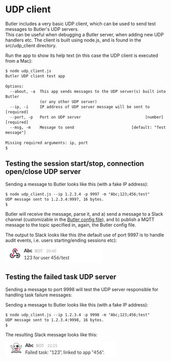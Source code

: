 # UDP client

Butler includes a very basic UDP client, which can be used to send test messages to Butler's UDP servers.  
This can be useful when debugging a Butler server, when adding new UDP handlers etc. 
The client is built using node.js, and is found in the src/udp_client directory.

Run the app to show its help text (in this case the UDP client is executed from a Mac):

    $ node udp_client.js
    Butler UDP client test app

    Options:
      --about, -a  This app sends messages to the UDP server(s) built into Butler
                   (or any other UDP server)
      --ip, -i     IP address of UDP server message will be sent to       [required]
      --port, -p   Port on UDP server                            [number] [required]
      --msg, -m    Message to send                         [default: "Test message"]

    Missing required arguments: ip, port
    $


## Testing the session start/stop, connection open/close UDP server

Sending a message to Butler looks like this (with a fake IP address):

    $ node udp_client.js --ip 1.2.3.4 -p 9997 -m "Abc;123;456;test"
    UDP message sent to 1.2.3.4:9997, 16 bytes.
    $   

Butler will receive the message, parse it, and a) send a message to a Slack channel (customizable in the [Butler config file](install-config/#configuration)), 
and b) publish a MQTT message to the topic specified in, again, the Butler config file.

The output to Slack looks like this (the default use of port 9997 is to handle audit events, i.e. users starting/ending sessions etc):   

![alt text](img/slack_audit_event_test_1.jpg "Slack audit event test")


## Testing the failed task UDP server

Sending a message to port 9998 will test the UDP server responsible for handling task failure messages:

Sending a message to Butler looks like this (with a fake IP address):

    $ node udp_client.js --ip 1.2.3.4 -p 9998 -m "Abc;123;456;test"
    UDP message sent to 1.2.3.4:9998, 16 bytes.
    $

The resulting Slack message looks like this:  

![alt text](img/slack_failed_task_1.jpg "Slack failed task")

